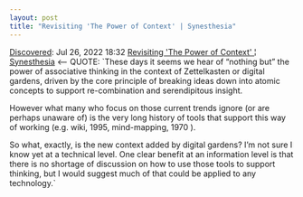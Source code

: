 ```yaml
---
layout: post
title: "Revisiting 'The Power of Context' | Synesthesia"
---
```

[Discovered](http://rolandtanglao.com/2020/07/29/p1-blogthis-checkvist-list-links-to-blog/): Jul 26, 2022 18:32  [Revisiting 'The Power of Context' ¦ Synesthesia](https://www.synesthesia.co.uk/2022/07/27/revisiting-the-power-of-context/) <-- QUOTE: `These days it seems we hear of “nothing but” the power of associative thinking in the context of Zettelkasten or digital gardens, driven by the core principle of breaking ideas down into atomic concepts to support re-combination and serendipitous insight.

However what many who focus on those current trends ignore (or are perhaps unaware of) is the very long history of tools that support this way of working (e.g. wiki, 1995, mind-mapping, 1970 ).

So what, exactly, is the new context added by digital gardens? I’m not sure I know yet at a technical level. One clear benefit at an information level is that there is no shortage of discussion on how to use those tools to support thinking, but I would suggest much of that could be applied to any technology.`
